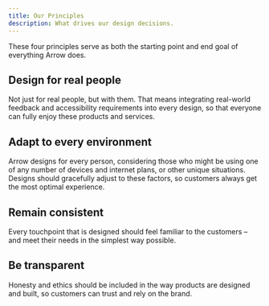 ```yaml
---
title: Our Principles
description: What drives our design decisions.
---
```


These four principles serve as both the starting point and end goal of everything Arrow does.

## Design for real people

Not just for real people, but with them. That means integrating real-world feedback and accessibility requirements into every design, so that everyone can fully enjoy these products and services.

## Adapt to every environment

Arrow designs for every person, considering those who might be using one of any number of devices and internet plans, or other unique situations. Designs should gracefully adjust to these factors, so customers always get the most optimal experience.

## Remain consistent

Every touchpoint that is designed should feel familiar to the customers – and meet their needs in the simplest way possible.

## Be transparent

Honesty and ethics should be included in the way products are designed and built, so customers can trust and rely on the brand.
